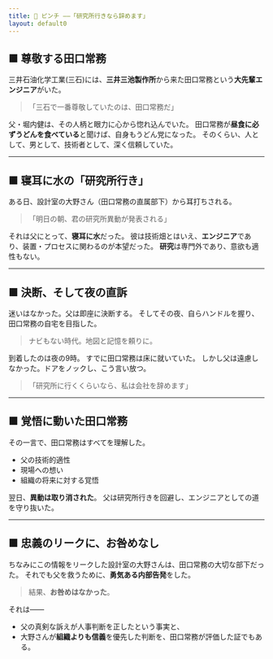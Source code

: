 ```yaml
---
title: 🥢 ピンチ ——「研究所行きなら辞めます」
layout: default0
---
```

## ■ 尊敬する田口常務

三井石油化学工業(三石)には、**三井三池製作所**から来た田口常務という**大先輩エンジニア**がいた。

> 「三石で一番尊敬していたのは、田口常務だ」

父・堀内健は、その人柄と眼力に心から惚れ込んでいた。
田口常務が**昼食に必ずうどんを食べている**と聞けば、自身もうどん党になった。
そのくらい、人として、男として、技術者として、深く信頼していた。

---

## ■ 寝耳に水の「研究所行き」

ある日、設計室の大野さん（田口常務の直属部下）から耳打ちされる。

> 「明日の朝、君の研究所異動が発表される」

それは父にとって、**寝耳に水**だった。
彼は技術畑とはいえ、**エンジニア**であり、装置・プロセスに関わるのが本望だった。
**研究**は専門外であり、意欲も適性もない。

---

## ■ 決断、そして夜の直訴

迷いはなかった。父は即座に決断する。
そしてその夜、自らハンドルを握り、田口常務の自宅を目指した。

> ナビもない時代。地図と記憶を頼りに。

到着したのは夜の9時。
すでに田口常務は床に就いていた。
しかし父は遠慮しなかった。ドアをノックし、こう言い放つ。

> 「研究所に行くくらいなら、私は会社を辞めます」

---

## ■ 覚悟に動いた田口常務

その一言で、田口常務はすべてを理解した。

* 父の技術的適性
* 現場への想い
* 組織の将来に対する覚悟

翌日、**異動は取り消された**。
父は研究所行きを回避し、エンジニアとしての道を守り抜いた。

---

## ■ 忠義のリークに、お咎めなし

ちなみにこの情報をリークした設計室の大野さんは、田口常務の大切な部下だった。
それでも父を救うために、**勇気ある内部告発**をした。

> 結果、**お咎めはなかった**。

それは——

* 父の真剣な訴えが人事判断を正したという事実と、
* 大野さんが**組織よりも信義**を優先した判断を、田口常務が評価した証でもある。
